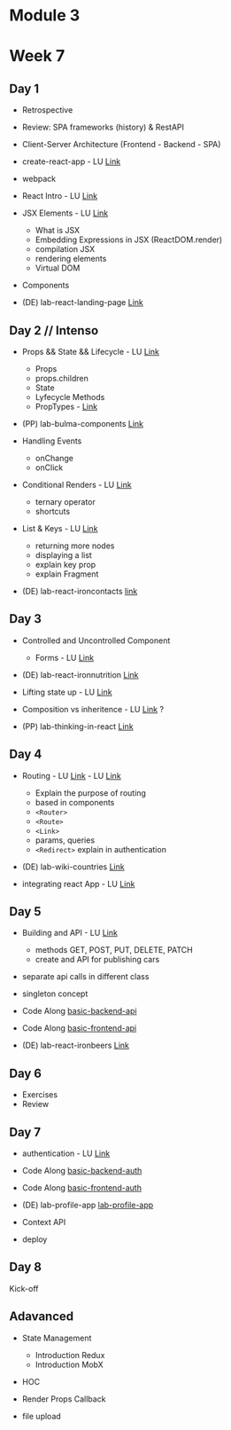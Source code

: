 # Module 3

# Week 7

## Day 1

- Retrospective
- Review: SPA frameworks (history) & RestAPI
- Client-Server Architecture (Frontend - Backend - SPA) 
- create-react-app - LU [Link](http://learn.ironhack.com/#/learning_unit/6554)
- webpack
- React Intro - LU [Link](http://learn.ironhack.com/#/learning_unit/6548)

- JSX Elements - LU [Link](http://learn.ironhack.com/#/learning_unit/6550)
  - What is JSX
  - Embedding Expressions in JSX (ReactDOM.render)
  - compilation JSX
  - rendering elements
  - Virtual DOM
- Components
- (DE) lab-react-landing-page [Link](https://github.com/ironhack-labs/lab-hello-ironhack)


## Day 2 // Intenso

- Props && State && Lifecycle - LU [Link](http://learn.ironhack.com/#/learning_unit/6551)
  - Props
  - props.children
  - State
  - Lyfecycle Methods
  - PropTypes - [Link](https://reactjs.org/docs/typechecking-with-proptypes.html)

- (PP) lab-bulma-components [Link](https://github.com/ironhack-labs/lab-bulma-components)

- Handling Events
  - onChange
  - onClick

- Conditional Renders - LU [Link](http://learn.ironhack.com/#/learning_unit/6557)
  - ternary operator
  - shortcuts 

<!-- Plan B sino llegamos a listar arrays proximo dia -->

- List & Keys - LU [Link](http://learn.ironhack.com/#/learning_unit/6555)
  - returning more nodes
  - displaying a list
  - explain key prop
  - explain Fragment

- (DE) lab-react-ironcontacts [link](https://github.com/ironhack-labs/lab-react-ironcontacts)


## Day 3 

- Controlled and Uncontrolled Component
  - Forms - LU [Link](http://learn.ironhack.com/#/learning_unit/6558)
- (DE) lab-react-ironnutrition [Link](https://github.com/ironhack-labs/lab-react-ironnutrition)

- Lifting state up - LU [Link](http://learn.ironhack.com/#/learning_unit/6561)
- Composition vs inheritence - LU [Link](http://learn.ironhack.com/#/learning_unit/6562) ? 
- (PP) lab-thinking-in-react [Link](https://github.com/ironhack-labs/lab-thinking-in-react)


## Day 4

- Routing - LU [Link](http://learn.ironhack.com/#/learning_unit/6564) - LU [Link](http://learn.ironhack.com/#/learning_unit/6565)
  - Explain the purpose of routing
  - based in components
  - `<Router>`
  - `<Route>`
  - `<Link>`
  - params, queries
  - `<Redirect>` explain in authentication

- (DE) lab-wiki-countries [Link](https://github.com/ironhack-labs/lab-wiki-countries)

- integrating react App - LU [Link](http://learn.ironhack.com/#/learning_unit/6569)

## Day 5

- Building and API - LU [Link](http://learn.ironhack.com/#/learning_unit/6568)
  - methods GET, POST, PUT, DELETE, PATCH 
  - create and API for publishing cars

- separate api calls in different class
- singleton concept

- Code Along [basic-backend-api](https://github.com/Ironhack-PartTime-BCN/basic-backend-api)
- Code Along [basic-frontend-api](https://github.com/Ironhack-PartTime-BCN/basic-frontend-api)
- (DE) lab-react-ironbeers [Link](https://github.com/ironhack-labs/lab-react-ironbeers)


## Day 6 

- Exercises
- Review

## Day 7

- authentication - LU [Link](http://learn.ironhack.com/#/learning_unit/6570)

- Code Along [basic-backend-auth](https://github.com/Ironhack-PartTime-BCN/basic-backend-auth)
- Code Along [basic-frontend-auth](https://github.com/Ironhack-PartTime-BCN/basic-frontend-auth)
- (DE) lab-profile-app [lab-profile-app](https://github.com/ironhack-labs/lab-profile-app)

- Context API

- deploy

## Day 8

Kick-off 

## Adavanced
- State Management
  - Introduction Redux
  - Introduction MobX
- HOC
- Render Props Callback

- file upload

